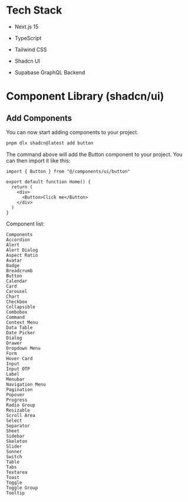 # Tech Stack
- Next.js 15
- TypeScript
- Tailwind CSS
- Shadcn UI

- Supabase GraphQL Backend



# Component Library (shadcn/ui)

## Add Components
You can now start adding components to your project.
```bash
pnpm dlx shadcn@latest add button
```

The command above will add the Button component to your project. You can then import it like this:
```tsx
import { Button } from "@/components/ui/button"
 
export default function Home() {
  return (
    <div>
      <Button>Click me</Button>
    </div>
  )
}
```

Component list:
```
Components
Accordion
Alert
Alert Dialog
Aspect Ratio
Avatar
Badge
Breadcrumb
Button
Calendar
Card
Carousel
Chart
Checkbox
Collapsible
Combobox
Command
Context Menu
Data Table
Date Picker
Dialog
Drawer
Dropdown Menu
Form
Hover Card
Input
Input OTP
Label
Menubar
Navigation Menu
Pagination
Popover
Progress
Radio Group
Resizable
Scroll Area
Select
Separator
Sheet
Sidebar
Skeleton
Slider
Sonner
Switch
Table
Tabs
Textarea
Toast
Toggle
Toggle Group
Tooltip
```